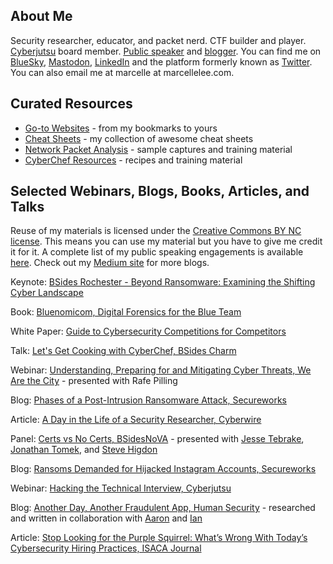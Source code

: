 ## About Me
Security researcher, educator, and packet nerd. CTF builder and player. [Cyberjutsu](https://womenscyberjutsu.org/) board member. [Public speaker](https://goo.gl/7pXpL8) and [blogger](https://medium.com/@marcellelee).  You can find me on [BlueSky](https://staging.bsky.app/profile/marcelle.bsky.social), [Mastodon](https://infosec.exchange/@marcelle), [LinkedIn](https://www.linkedin.com/in/marcellelee/) and the platform formerly known as [Twitter](https://twitter.com/marcellelee). You can also email me at marcelle at marcellelee.com.  

## Curated Resources
- [Go-to Websites](https://docs.google.com/spreadsheets/d/1AkczyGQbtabSMbxq1P-c7u3NSXlmXqqv3cDoVpTlSoM/edit?usp=sharing) - from my bookmarks to yours
- [Cheat Sheets](https://github.com/marcellelee/cheat-sheets) - my collection of awesome cheat sheets
- [Network Packet Analysis](https://github.com/marcellelee/packet_analysis) - sample captures and training material
- [CyberChef Resources](https://github.com/marcellelee/cyberchef_recipes) - recipes and training material

## Selected Webinars, Blogs, Books, Articles, and Talks
Reuse of my materials is licensed under the [Creative Commons BY NC license](https://creativecommons.org/licenses/by-nc/4.0). This means you can use my material but you have to give me credit it for it. A complete list of my public speaking engagements is available [here](https://goo.gl/7pXpL8). Check out my [Medium site](https://medium.com/@marcellelee) for more blogs.

Keynote: [BSides Rochester - Beyond Ransomware: Examining the Shifting Cyber Landscape](https://diode.zone/w/bBaeKY9gQCxhPWVnQZrgQA)

Book: [Bluenomicom, Digital Forensics for the Blue Team](https://www.splunk.com/en_us/pdfs/gated/ebooks/bluenomicon-the-network-defenders-compendium.pdf)

White Paper: [Guide to Cybersecurity Competitions for Competitors](https://www.nist.gov/system/files/documents/2023/09/29/Guide%20for%20Competitors.pdf)

Talk: [Let's Get Cooking with CyberChef, BSides Charm](https://www.youtube.com/watch?v=kI3EjPPWLmI)

Webinar: [Understanding, Preparing for and Mitigating Cyber Threats, We Are the City](https://www.youtube.com/watch?v=L4hT3VRe4Gk) - presented with Rafe Pilling

Blog: [Phases of a Post-Intrusion Ransomware Attack, Secureworks](https://www.secureworks.com/research/phases-of-a-post-intrusion-ransomware-attack)

Article: [A Day in the Life of a Security Researcher, Cyberwire](https://thecyberwire.com/stories/087f9f0c64b442189a031ace3988e4fc/a-day-in-the-life-of-a-security-researcher)

Panel: [Certs vs No Certs, BSidesNoVA](https://youtu.be/atRK__0nqQk) - presented with [Jesse Tebrake](https://twitter.com/Gato_Whisperer), [Jonathan Tomek](https://twitter.com/sakebomb), and [Steve Higdon](https://twitter.com/stevehigdon) 

Blog: [Ransoms Demanded for Hijacked Instagram Accounts, Secureworks](https://www.secureworks.com/blog/ransoms-demanded-for-hijacked-instagram-accounts)

Webinar: [Hacking the Technical Interview, Cyberjutsu](https://www.brighttalk.com/webcast/14989/464811)

Blog: [Another Day, Another Fraudulent App, Human Security](https://www.humansecurity.com/learn/blog/another-day-another-fraudulent-app) - researched and written in collaboration with [Aaron](https://twitter.com/aaronsdevera) and [Ian](https://twitter.com/palleiko)

Article: [Stop Looking for the Purple Squirrel: What’s Wrong With Today’s Cybersecurity Hiring Practices, ISACA Journal](https://www.isaca.org/resources/isaca-journal/issues/2019/volume-2/stop-looking-for-the-purple-squirrel-whats-wrong-with-todays-cybersecurity-hiring-practices)


